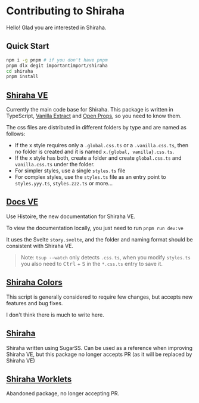 # Contributing to Shiraha

Hello! Glad you are interested in Shiraha.

## Quick Start

```bash
npm i -g pnpm # if you don't have pnpm
pnpm dlx degit importantimport/shiraha
cd shiraha
pnpm install
```

## [Shiraha VE](/packages/shiraha-ve/)

Currently the main code base for Shiraha. This package is written in TypeScript,
[Vanilla Extract](https://vanilla-extract.style) and
[Open Props](https://open-props.style/), so you need to know them.

The css files are distributed in different folders by type and are named as
follows:

- If the x style requires only a `.global.css.ts` or a `.vanilla.css.ts`, then
  no folder is created and it is named `x.{global, vanilla}.css.ts`.
- If the x style has both, create a folder and create `global.css.ts` and
  `vanilla.css.ts` under the folder.
- For simpler styles, use a single `styles.ts` file
- For complex styles, use the `styles.ts` file as an entry point to
  `styles.yyy.ts`, `styles.zzz.ts` or more...

## [Docs VE](/docs-ve/)

Use Histoire, the new documentation for Shiraha VE.

To view the documentation locally, you just need to run `pnpm run dev:ve`

It uses the Svelte `story.svelte`, and the folder and naming format should be
consistent with Shiraha VE.

> Note: `tsup --watch` only detects `.css.ts`, when you modify `styles.ts` you
> also need to <kbd>Ctrl</kbd> + <kbd>S</kbd> in the `*.css.ts` entry to save
> it.

## [Shiraha Colors](/packages/shiraha-colors/)

This script is generally considered to require few changes, but accepts new
features and bug fixes.

I don't think there is much to write here.

## [Shiraha](/packages/shiraha/)

Shiraha written using SugarSS. Can be used as a reference when improving Shiraha
VE, but this package no longer accepts PR (as it will be replaced by Shiraha VE)

## [Shiraha Worklets](/packages/shiraha-worklets/)

Abandoned package, no longer accepting PR.
